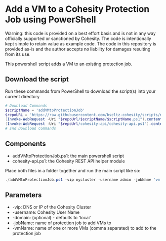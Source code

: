 # Add a VM to a Cohesity Protection Job using PowerShell

Warning: this code is provided on a best effort basis and is not in any way officially supported or sanctioned by Cohesity. The code is intentionally kept simple to retain value as example code. The code in this repository is provided as-is and the author accepts no liability for damages resulting from its use.

This powershell script adds a VM to an existing protection job.

## Download the script

Run these commands from PowerShell to download the script(s) into your current directory

```powershell
# Download Commands
$scriptName = 'addVMtoProtectionJob'
$repoURL = 'https://raw.githubusercontent.com/bseltz-cohesity/scripts/master/powershell'
(Invoke-WebRequest -Uri "$repoUrl/$scriptName/$scriptName.ps1").content | Out-File "$scriptName.ps1"; (Get-Content "$scriptName.ps1") | Set-Content "$scriptName.ps1"
(Invoke-WebRequest -Uri "$repoUrl/cohesity-api/cohesity-api.ps1").content | Out-File cohesity-api.ps1; (Get-Content cohesity-api.ps1) | Set-Content cohesity-api.ps1
# End Download Commands
```

## Components

* addVMtoProtectionJob.ps1: the main powershell script
* cohesity-api.ps1: the Cohesity REST API helper module

Place both files in a folder together and run the main script like so:

```powershell
./addVMtoProtectionJob.ps1 -vip mycluster -username admin -jobName 'vm backup' -vmName mongodb
```

## Parameters

* -vip: DNS or IP of the Cohesity Cluster
* -username: Cohesity User Name
* -domain: (optional) - defaults to 'local'
* -jobName: name of protection job to add VMs to
* -vmName: name of one or more VMs (comma separated) to add to the protection job
